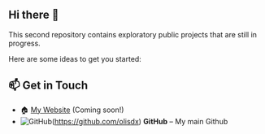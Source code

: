 ## Hi there 👋

This second repository contains exploratory public projects that are still in progress.<br>

Here are some ideas to get you started:

## 📫 Get in Touch  
- 🏠 [My Website](#) (Coming soon!)  
- ![GitHub](https://img.shields.io/badge/GitHub-181717?style=flat&logo=github&logoColor=white)(https://github.com/olisdx) **GitHub** – My main Github
